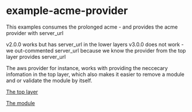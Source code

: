 # example-acme-provider
This examples consumes the prolonged acme - and provides the acme provider with server_url

v2.0.0 works but has server_url in the lower layers
v3.0.0 does not work - we out-commented server_url because we know the provider from the top layer provides server_url

The aws provider for instance, works with providing the neccecary infomation in the top layer, which also makes it easier to remove a module and or validate the module by itself. 

[The top layer](https://github.com/Kasper-Jensen/example-acme-provider)

[The module](https://github.com/Kasper-Jensen/example-prolonged-acme)
